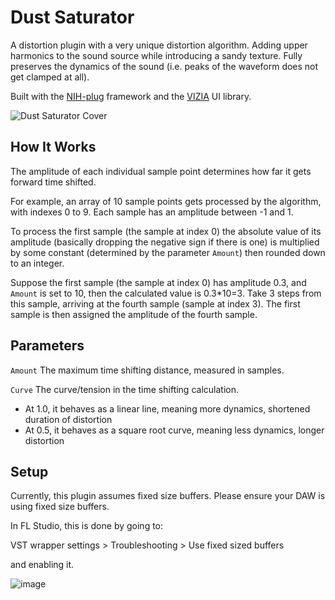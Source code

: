 # Dust Saturator

A distortion plugin with a very unique distortion algorithm. Adding upper harmonics to the sound source while introducing a sandy texture. Fully preserves the dynamics of the sound (i.e. peaks of the waveform does not get clamped at all).

Built with the [NIH-plug](https://github.com/robbert-vdh/nih-plug) framework and the [VIZIA](https://github.com/vizia/vizia) UI library.

![Dust Saturator Cover](https://github.com/Everither/dust-saturation/assets/122586326/f42a1910-2130-4296-8e5c-1ca55c573f06)

## How It Works

The amplitude of each individual sample point determines how far it gets forward time shifted.

For example, an array of 10 sample points gets processed by the algorithm, with indexes 0 to 9.
Each sample has an amplitude between -1 and 1.

To process the first sample (the sample at index 0) the absolute value of its amplitude (basically dropping the negative sign if there is one) is multiplied by some constant (determined by the parameter `Amount`) then rounded down to an integer.

Suppose the first sample (the sample at index 0) has amplitude 0.3, and `Amount` is set to 10, then the calculated value is 0.3*10=3.
Take 3 steps from this sample, arriving at the fourth sample (sample at index 3). The first sample is then assigned the amplitude of the fourth sample.

## Parameters
`Amount` The maximum time shifting distance, measured in samples.

`Curve` The curve/tension in the time shifting calculation.

- At 1.0, it behaves as a linear line, meaning more dynamics, shortened duration of distortion
- At 0.5, it behaves as a square root curve, meaning less dynamics, longer distortion

## Setup
Currently, this plugin assumes fixed size buffers. Please ensure your DAW is using fixed size buffers.

In FL Studio, this is done by going to:

VST wrapper settings > Troubleshooting > Use fixed sized buffers 

and enabling it.

![image](https://github.com/Everither/dust-saturation/assets/122586326/9eaeeb81-dd1c-475d-b329-a613cbeda0bc)
